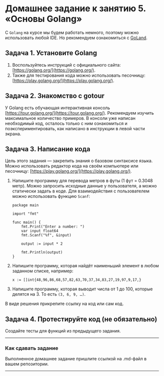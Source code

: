 # Домашнее задание к занятию 5. «Основы Golang»С `Golang` на курсе мы будем работать немного, поэтому можно использовать любой IDE. Но рекомендуем ознакомиться с [GoLand](https://www.jetbrains.com/ru-ru/go/).  ## Задача 1. Установите Golang1. Воспользуйтесь инструкций с официального сайта: [https://golang.org/](https://golang.org/).2. Также для тестирования кода можно использовать песочницу: [https://play.golang.org/](https://play.golang.org/).## Задача 2. Знакомство с gotourУ Golang есть обучающая интерактивная консоль [https://tour.golang.org/](https://tour.golang.org/). Рекомендуем изучить максимальное количество примеров. В консоли уже написан необходимый код, осталось только с ним ознакомиться и поэкспериментировать, как написано в инструкции в левой части экрана.  ## Задача 3. Написание кодаЦель этого задания — закрепить знания о базовом синтаксисе языка. Можно использовать редактор кода на своём компьютере или песочницу: [https://play.golang.org/](https://play.golang.org/).1. Напишите программу для перевода метров в футы (1 фут = 0.3048 метр). Можно запросить исходные данные у пользователя, а можно статически задать в коде.    Для взаимодействия с пользователем можно использовать функцию `Scanf`:    ```    package main        import "fmt"        func main() {        fmt.Print("Enter a number: ")        var input float64        fmt.Scanf("%f", &input)            output := input * 2            fmt.Println(output)        }    ``` 1. Напишите программу, которая найдёт наименьший элемент в любом заданном списке, например:    ```    x := []int{48,96,86,68,57,82,63,70,37,34,83,27,19,97,9,17,}    ```1. Напишите программу, которая выводит числа от 1 до 100, которые делятся на 3. То есть `(3, 6, 9, …)`.В виде решения прикрепите ссылку на код или сам код. ## Задача 4. Протестируйте код (не обязательно)Создайте тесты для функций из предыдущего задания. ---### Как cдавать заданиеВыполненное домашнее задание пришлите ссылкой на .md-файл в вашем репозитории.---